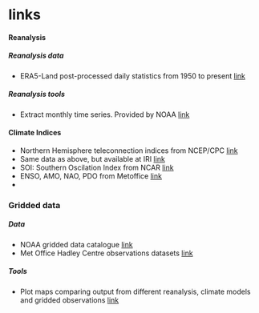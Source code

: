 # links

#### Reanalysis

##### Reanalysis data

- ERA5-Land post-processed daily statistics from 1950 to present [link](https://cds.climate.copernicus.eu/datasets/derived-era5-land-daily-statistics?tab=overview)

##### Reanalysis tools

- Extract monthly time series. Provided by NOAA [link](https://psl.noaa.gov/data/timeseries/)

#### Climate Indices

- Northern Hemisphere teleconnection indices from NCEP/CPC [link](https://www.cpc.ncep.noaa.gov/data/teledoc/telecontents.shtml)
- Same data as above, but available at IRI [link](https://iridl.ldeo.columbia.edu/SOURCES/.Indices/.CPC_Indices/)
- SOI: Southern Oscilation Index from NCAR [link](https://climatedataguide.ucar.edu/climate-data/southern-oscillation-indices-signal-noise-and-tahitidarwin-slp-soi)
- ENSO, AMO, NAO, PDO from Metoffice [link](https://climate.metoffice.cloud/climate_modes.html)
- 
### Gridded data
##### Data
- NOAA gridded data catalogue [link](https://psl.noaa.gov/data/gridded/index.html)
- Met Office Hadley Centre observations datasets [link](https://www.metoffice.gov.uk/hadobs)
##### Tools
- Plot maps comparing output from different reanalysis, climate models and gridded observations [link](https://psl.noaa.gov/repository/model/compare)

